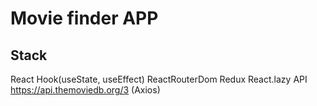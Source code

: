 # Movie finder APP


## Stack
React
Hook(useState, useEffect)
ReactRouterDom
Redux
React.lazy 
API https://api.themoviedb.org/3 (Axios)
